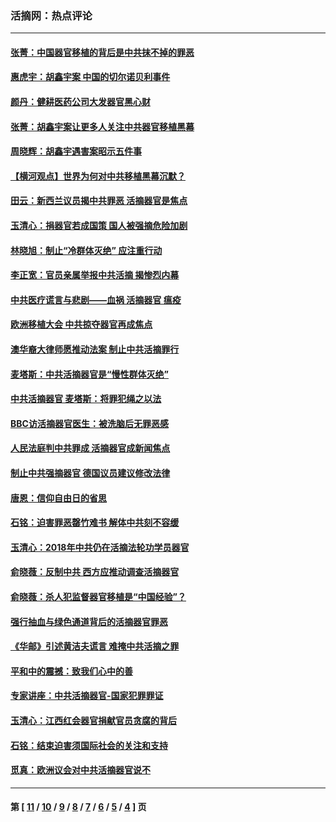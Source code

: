 ### 活摘网：热点评论
---
#### [张菁：中国器官移植的背后是中共抹不掉的罪恶](../../pages/nf5879/n13974977.md?07020430) 
#### [惠虎宇：胡鑫宇案 中国的切尔诺贝利事件](../../pages/nf5879/n13942916.md?07020430) 
#### [颜丹：健耕医药公司大发器官黑心财](../../pages/nf5879/n13940134.md?07020430) 
#### [张菁：胡鑫宇案让更多人关注中共器官移植黑幕](../../pages/nf5879/n13929073.md?07020430) 
#### [周晓辉：胡鑫宇遇害案昭示五件事](../../pages/nf5879/n13921870.md?07020430) 
#### [【横河观点】世界为何对中共移植黑幕沉默？](../../pages/nf5879/n13244249.md?07020430) 
#### [田云：新西兰议员揭中共罪恶 活摘器官是焦点](../../pages/nf5879/n13070629.md?07020430) 
#### [玉清心：捐器官若成国策 国人被强摘危险加剧](../../pages/nf5879/n12802713.md?07020430) 
#### [林晓旭：制止“冷群体灭绝” 应注重行动](../../pages/nf5879/n12779736.md?07020430) 
#### [李正宽：官员亲属举报中共活摘 揭惨烈内幕](../../pages/nf5879/n12684490.md?07020430) 
#### [中共医疗谎言与悲剧——血祸 活摘器官 瘟疫](../../pages/nf5879/n12372103.md?07020430) 
#### [欧洲移植大会 中共掠夺器官再成焦点](../../pages/nf5879/n11538883.md?07020430) 
#### [澳华裔大律师愿推动法案 制止中共活摘罪行](../../pages/nf5879/n11377039.md?07020430) 
#### [麦塔斯：中共活摘器官是“慢性群体灭绝”](../../pages/nf5879/n11350529.md?07020430) 
#### [中共活摘器官 麦塔斯：将罪犯绳之以法](../../pages/nf5879/n11347973.md?07020430) 
#### [BBC访活摘器官医生：被洗脑后无罪恶感](../../pages/nf5879/n11335935.md?07020430) 
#### [人民法庭判中共罪成 活摘器官成新闻焦点](../../pages/nf5879/n11331578.md?07020430) 
#### [制止中共强摘器官 德国议员建议修改法律](../../pages/nf5879/n11249451.md?07020430) 
#### [唐恩：信仰自由日的省思](../../pages/nf5879/n11003525.md?07020430) 
#### [石铭：迫害罪恶罄竹难书  解体中共刻不容缓](../../pages/nf5879/n10942855.md?07020430) 
#### [玉清心：2018年中共仍在活摘法轮功学员器官](../../pages/nf5879/n10914646.md?07020430) 
#### [俞晓薇：反制中共 西方应推动调查活摘器官](../../pages/nf5879/n10794671.md?07020430) 
#### [俞晓薇：杀人犯监督器官移植是“中国经验”？](../../pages/nf5879/n10466427.md?07020430) 
#### [强行抽血与绿色通道背后的活摘器官罪恶](../../pages/nf5879/n10004708.md?07020430) 
#### [《华邮》引述黄洁夫谎言 难掩中共活摘之罪](../../pages/nf5879/n9642309.md?07020430) 
#### [平和中的震撼：致我们心中的善](../../pages/nf5879/n9021123.md?07020430) 
#### [专家讲座：中共活摘器官-国家犯罪罪证](../../pages/nf5879/n8828153.md?07020430) 
#### [玉清心：江西红会器官捐献官员贪腐的背后](../../pages/nf5879/n8522122.md?07020430) 
#### [石铭：结束迫害须国际社会的关注和支持](../../pages/nf5879/n8443497.md?07020430) 
#### [觅真：欧洲议会对中共活摘器官说不](../../pages/nf5879/n8337486.md?07020430) 

---
#### 第 [ [11](./11.md?07020430) / [10](./10.md?07020430) / [9](./9.md?07020430) / [8](./8.md?07020430) / [7](./7.md?07020430) / [6](./6.md?07020430) / [5](./5.md?07020430) / [4](./4.md?07020430) ] 页
